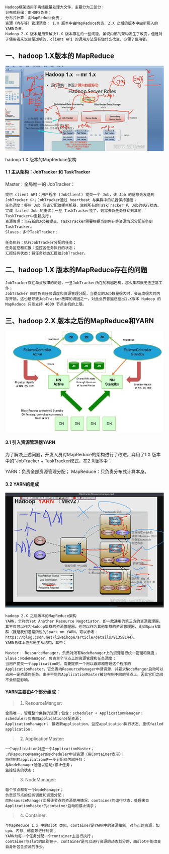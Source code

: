 
> 
	Hadoop框架适用于离线批量处理大文件，主要分为三部分：
	分布式存储：由HDFS负责；
	分布式计算：由MapReduce负责；
	资源（内存等）管理调度： 1.X 版本中由MapReduce负责，2.X 之后的版本中由新引入的YARN负责。
	Hadoop 2.X 版本是用来解决1.X 版本存在的一些问题，虽说内部的架构发生了改变，但是对于使用者来说则是透明的，client API 的调用方法没有做什么改变，方便了使用者。

## 一、hadoop 1.X版本的 MapReduce


![Image text](https://github.com/1367379258/BigDataEd/blob/master/hadoop/photo/Hadoop%201.x-mr1.x.jpg)

hadoop 1.X 版本的MapReduce架构
#### 1.1 主从架构：JobTracker 和 TaskTracker
Master：全局唯一的 JobTracker：

	提供 client API：用户程序 (JobClient) 提交一个 Job，该 Job 的信息会发送到 JobTracker 中；JobTracker通过 heartbeat 与集群中的机器保持通信；
	任务调度：哪些 Job 应该分配给哪些机器，监控所有的TaskTracker 和 Job的执行状态、完成 failed Job 的重试；一旦 TaskTracker挂了，则需要将任务移动到其他TaskTracker中重新执行；
	资源管理：当有新的Job被提交，TaskTracker需要根据当前内存等资源情况分配任务到TaskTracker。
	Slaves：多个TaskTracker：

	任务执行：执行JobTracker分配的任务；
	任务监控和汇报：监控各任务执行的状态；
	汇报任务状态：将任务状态汇报给JobTracker。
	
## 二、hadoop 1.X 版本的MapReduce存在的问题

	JobTracker存在单点故障的问题，一旦JobTracker所在的机器宕机，那么集群就无法正常工作；
	JobTracker 同时负责任务调度和资源管理分配，当提交的Job数量很大时，会造成很大的内存开销，这也是导致JobTracker故障的诱因之一，对此业界普遍总结出1.X版本 Hadoop 的 MapReduce 只能支持 4000 节点主机的上限。
	
## 三、hadoop 2.X 版本之后的MapReduce和YARN

![Image text](https://github.com/1367379258/BigDataEd/blob/master/hadoop/photo/hadoop2.x%E6%9E%B6%E6%9E%84%E5%9B%BE.jpg)


#### 3.1 引入资源管理器YARN
为了解决上述问题，开发人员对MapReduce的架构进行了改进。弃用了1.X 版本中的“JobTracker + TaskTracker模式，在2.X版本中：

YARN：负责全部资源管理分配；
MapReduce：只负责分布式计算本身。
#### 3.2 YARN的组成
![Image text](https://github.com/1367379258/BigDataEd/blob/master/hadoop/photo/Hadoop_MRV2.jpg)

>
	hadoop 2.X 之后版本的MapReduce架构
	YARN，全称为Yet Another Resource Negotiator，即一款通用的第三方的资源管理器，其不仅可以作为Hadoop集群的资源管理器，也可以作为其他集群的资源管理器，比如Spark集群（就是我们通常所说的Spark on YARN，可以参考：https://blog.csdn.net/liweihope/article/details/91358144）。
	YARN总体上仍然是主从结构，其中：

	Master： ResourceManager，负责对所有NodeManager上的资源进行统一管理和调度；
	Slave：NodeManager，负责单个节点上的资源管理和任务调度；
	当用户提交一个application时，需要提供一个用以跟踪和管理这个程序的ApplicationMaster，它负责向ResourceManager申请资源，并要求NodeManger启动可以占用一定资源的任务。由于不同的ApplicationMaster被分布到不同的节点上，因此它们之间不会相互影响。

####  YARN主要由4个部分组成：
> 1. ResourceManger:

	全局唯一，管理整个集群的资源；包含：scheduler + ApplicationManager；
	scheduler:负责向application分配资源；
	ApplicationManager： 接收新application、监控application执行状态、重试failed application；
	
>2. ApplicationMaster:

	一个application对应一个ApplicationMaster；
	.向ResourceManager的scheduler申请资源（用Container表示）；
	将得到的application进一步分配给内部任务；
	与NodeManager通信以启动/停止任务；
	监控任务的状态；
	
> 3. NodeManager:

	每个节点都有一个NodeManager；
	负责该节点的任务调度和资源分配；
	向ResourceManager汇报该节点的资源使用情况、container的运行状态，处理来自ApplicationMaster的container启动和停止请求；
> 4. Container:

	与MapReduce 1.x 中的slot 类似，container是YARN中的资源抽象，对节点的资源，如cpu、内存、磁盘等进行封装；
	YARN为每一个任务分配一个container去进行执行；
	container与slot的区别在于，container是可以进行资源的动态划分的，而slot不能改变自身所包含资源的多少。
